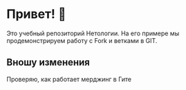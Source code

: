 # Привет! 👋

Это учебный репозиторий Нетологии. На его примере мы продемонстрируем работу с Fork и ветками в GIT. 

## Вношу изменения
Проверяю, как работает мерджинг в Гите